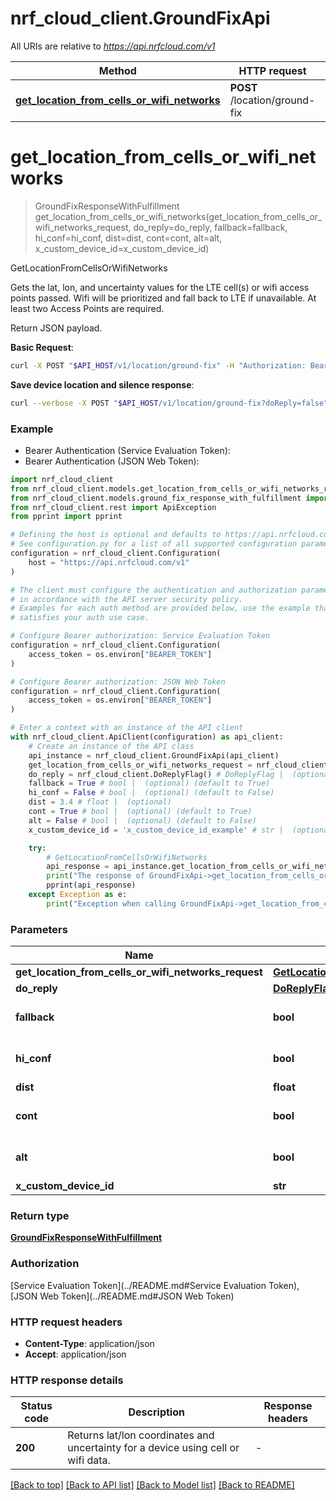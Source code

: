 # nrf_cloud_client.GroundFixApi

All URIs are relative to *https://api.nrfcloud.com/v1*

Method | HTTP request | Description
------------- | ------------- | -------------
[**get_location_from_cells_or_wifi_networks**](GroundFixApi.md#get_location_from_cells_or_wifi_networks) | **POST** /location/ground-fix | GetLocationFromCellsOrWifiNetworks


# **get_location_from_cells_or_wifi_networks**
> GroundFixResponseWithFulfillment get_location_from_cells_or_wifi_networks(get_location_from_cells_or_wifi_networks_request, do_reply=do_reply, fallback=fallback, hi_conf=hi_conf, dist=dist, cont=cont, alt=alt, x_custom_device_id=x_custom_device_id)

GetLocationFromCellsOrWifiNetworks

Gets the lat, lon, and uncertainty values for the LTE cell(s) or wifi access points passed. Wifi will be prioritized and fall back to LTE if unavailable.  At least two Access Points are required.

Return JSON payload.

__Basic Request__:
```sh
curl -X POST "$API_HOST/v1/location/ground-fix" -H "Authorization: Bearer $JWT" -H "Content-Type: application/json" -d "{\"lte\":[{\"mcc\": 244, \"mnc\": 91,\"tac\": 4099,\"eci\":36078631}], \"wifi\":[{\"macAddress\": \"00-18-39-59-8C-53\", \"ssid\": \"my-wifi-network\", \"signalStrength\": -42}, {\"macAddress\": \"00:21:55:61:F3:0A\", \"ssid\": \"my-other-wifi-network\", \"signalStrength\": -22}]}"
```

__Save device location and silence response__:
```sh
curl --verbose -X POST "$API_HOST/v1/location/ground-fix?doReply=false" -H "Authorization: Bearer $JWT" -H "Content-Type: application/json" -d "{\"lte\":[{\"mcc\": 244, \"mnc\": 91,\"tac\": 4099,\"eci\":36078631}], \"wifi\":[{\"macAddress\": \"00-18-39-59-8C-53\", \"ssid\": \"my-wifi-network\", \"signalStrength\": -42}, {\"macAddress\": \"00:21:55:61:F3:0A\", \"ssid\": \"my-other-wifi-network\", \"signalStrength\": -22}]}"
```

### Example

* Bearer Authentication (Service Evaluation Token):
* Bearer Authentication (JSON Web Token):

```python
import nrf_cloud_client
from nrf_cloud_client.models.get_location_from_cells_or_wifi_networks_request import GetLocationFromCellsOrWifiNetworksRequest
from nrf_cloud_client.models.ground_fix_response_with_fulfillment import GroundFixResponseWithFulfillment
from nrf_cloud_client.rest import ApiException
from pprint import pprint

# Defining the host is optional and defaults to https://api.nrfcloud.com/v1
# See configuration.py for a list of all supported configuration parameters.
configuration = nrf_cloud_client.Configuration(
    host = "https://api.nrfcloud.com/v1"
)

# The client must configure the authentication and authorization parameters
# in accordance with the API server security policy.
# Examples for each auth method are provided below, use the example that
# satisfies your auth use case.

# Configure Bearer authorization: Service Evaluation Token
configuration = nrf_cloud_client.Configuration(
    access_token = os.environ["BEARER_TOKEN"]
)

# Configure Bearer authorization: JSON Web Token
configuration = nrf_cloud_client.Configuration(
    access_token = os.environ["BEARER_TOKEN"]
)

# Enter a context with an instance of the API client
with nrf_cloud_client.ApiClient(configuration) as api_client:
    # Create an instance of the API class
    api_instance = nrf_cloud_client.GroundFixApi(api_client)
    get_location_from_cells_or_wifi_networks_request = nrf_cloud_client.GetLocationFromCellsOrWifiNetworksRequest() # GetLocationFromCellsOrWifiNetworksRequest | 
    do_reply = nrf_cloud_client.DoReplyFlag() # DoReplyFlag |  (optional)
    fallback = True # bool |  (optional) (default to True)
    hi_conf = False # bool |  (optional) (default to False)
    dist = 3.4 # float |  (optional)
    cont = True # bool |  (optional) (default to True)
    alt = False # bool |  (optional) (default to False)
    x_custom_device_id = 'x_custom_device_id_example' # str |  (optional)

    try:
        # GetLocationFromCellsOrWifiNetworks
        api_response = api_instance.get_location_from_cells_or_wifi_networks(get_location_from_cells_or_wifi_networks_request, do_reply=do_reply, fallback=fallback, hi_conf=hi_conf, dist=dist, cont=cont, alt=alt, x_custom_device_id=x_custom_device_id)
        print("The response of GroundFixApi->get_location_from_cells_or_wifi_networks:\n")
        pprint(api_response)
    except Exception as e:
        print("Exception when calling GroundFixApi->get_location_from_cells_or_wifi_networks: %s\n" % e)
```



### Parameters


Name | Type | Description  | Notes
------------- | ------------- | ------------- | -------------
 **get_location_from_cells_or_wifi_networks_request** | [**GetLocationFromCellsOrWifiNetworksRequest**](GetLocationFromCellsOrWifiNetworksRequest.md)|  | 
 **do_reply** | [**DoReplyFlag**](.md)|  | [optional] 
 **fallback** | **bool**|  | [optional] [default to True]
 **hi_conf** | **bool**|  | [optional] [default to False]
 **dist** | **float**|  | [optional] 
 **cont** | **bool**|  | [optional] [default to True]
 **alt** | **bool**|  | [optional] [default to False]
 **x_custom_device_id** | **str**|  | [optional] 

### Return type

[**GroundFixResponseWithFulfillment**](GroundFixResponseWithFulfillment.md)

### Authorization

[Service Evaluation Token](../README.md#Service Evaluation Token), [JSON Web Token](../README.md#JSON Web Token)

### HTTP request headers

 - **Content-Type**: application/json
 - **Accept**: application/json

### HTTP response details

| Status code | Description | Response headers |
|-------------|-------------|------------------|
**200** | Returns lat/lon coordinates and uncertainty for a device using cell or wifi data. |  -  |

[[Back to top]](#) [[Back to API list]](../README.md#documentation-for-api-endpoints) [[Back to Model list]](../README.md#documentation-for-models) [[Back to README]](../README.md)

